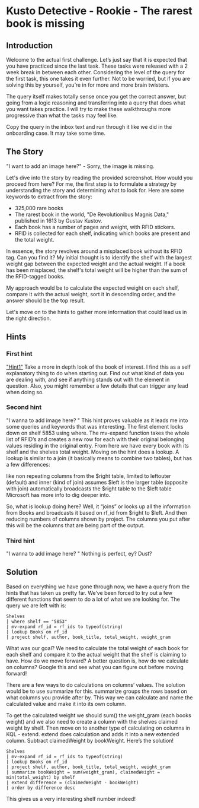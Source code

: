 # Kusto Detective - Rookie - The rarest book is missing

## Introduction
Welcome to the actual first challenge. Let’s just say that it is expected that you have practiced since the last task. These tasks were released with a 2 week break in between each other. Considering the level of the query for the first task, this one takes it even further. Not to be worried, but if you are solving this by yourself, you’re in for more and more brain twisters.

The query itself makes totally sense once you get the correct answer, but going from a logic reasoning and transferring into a query that does what you want takes practice. I will try to make these walkthroughs more progressive than what the tasks may feel like.

Copy the query in the inbox text and run through it like we did in the onboarding case. It may take some time.

## The Story

"I want to add an image here?" - Sorry, the image is missing.

Let's dive into the story by reading the provided screenshot. How would you proceed from here? For me, the first step is to formulate a strategy by understanding the story and determining what to look for. Here are some keywords to extract from the story:

- 325,000 rare books
- The rarest book in the world, "De Revolutionibus Magnis Data," published in 1613 by Gustav Kustov.
- Each book has a number of pages and weight, with RFID stickers.
- RFID is collected for each shelf, indicating which books are present and the total weight.

In essence, the story revolves around a misplaced book without its RFID tag. Can you find it? My initial thought is to identify the shelf with the largest weight gap between the expected weight and the actual weight. If a book has been misplaced, the shelf's total weight will be higher than the sum of the RFID-tagged books.

My approach would be to calculate the expected weight on each shelf, compare it with the actual weight, sort it in descending order, and the answer should be the top result.

Let's move on to the hints to gather more information that could lead us in the right direction.

## Hints
### First hint
["Hint1"](https://github.com/KhalidAbdelaty/Kusto_Detective/blob/main/Hint%201.jpg)
Take a more in depth look of the book of interest. I find this as a self explanatory thing to do when starting out. Find out what kind of data you are dealing with, and see if anything stands out with the element in question. Also, you might remember a few details that can trigger any lead when doing so.

### Second hint
"I wanna to add image here? "
This hint proves valuable as it leads me into some queries and keywords that was interesting. The first element locks down on shelf 5853 using where. The mv-expand function takes the whole list of RFID’s and creates a new row for each with their original belonging values residing in the original entry. From here we have every book with its shelf and the shelves total weight. Moving on the hint does a lookup. A lookup is similar to a join (it basically means to combine two tables), but has a few differences:

like non repeating columns from the $right table,
limited to leftouter (default) and inner (kind of join)
assumes $left is the larger table (opposite with join)
automatically broadcasts the $right table to the $left table
Microsoft has more info to dig deeper into.

So, what is lookup doing here? Well, it “joins” or looks up all the information from Books and broadcasts it based on rf_id from $right to $left. And then reducing numbers of columns shown by project. The columns you put after this will be the columns that are being part of the output.

### Third hint
"I wanna to add image here? "
Nothing is perfect, ey? Dust?

## Solution
Based on everything we have gone through now, we have a query from the hints that has taken us pretty far. We’ve been forced to try out a few different functions that seem to do a lot of what we are looking for. The query we are left with is:

```kql
Shelves 
| where shelf == "5853"
| mv-expand rf_id = rf_ids to typeof(string) 
| lookup Books on rf_id 
| project shelf, author, book_title, total_weight, weight_gram
```

What was our goal? We need to calculate the total weight of each book for each shelf and compare it to the actual weight that the shelf is claiming to have. How do we move forward? A better question is, how do we calculate on columns? Google this and see what you can figure out before moving forward!

There are a few ways to do calculations on columns’ values. The solution would be to use summarize for this. summarize groups the rows based on what columns you provide after by. This way we can calculate and name the calculated value and make it into its own column.

To get the calculated weight we should sum() the weight_gram (each books weight) and we also need to create a column with the shelves claimed weight by shelf. Then move on to another type of calculating on columns in KQL - extend. extend does calculation and adds it into a new extended column. Subtract claimedWeight by bookWeight. Here’s the solution!

```kql
Shelves 
| mv-expand rf_id = rf_ids to typeof(string)
| lookup Books on rf_id 
| project shelf, author, book_title, total_weight, weight_gram
| summarize bookWeight = sum(weight_gram), claimedWeight = min(total_weight) by shelf
| extend difference = (claimedWeight - bookWeight)
| order by difference desc
```

This gives us a very interesting shelf number indeed!
